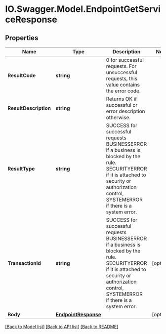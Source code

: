 # IO.Swagger.Model.EndpointGetServiceResponse
## Properties

Name | Type | Description | Notes
------------ | ------------- | ------------- | -------------
**ResultCode** | **string** | 0 for successful requests. For unsuccessful requests, this value contains the error code. | 
**ResultDescription** | **string** | Returns OK if successful or error description otherwise. | 
**ResultType** | **string** | SUCCESS for successful requests BUSINESSERROR if a business is blocked by the rule. SECURITYERROR if it is attached to security or authorization control, SYSTEMERROR if there is a system error. | 
**TransactionId** | **string** | SUCCESS for successful requests BUSINESSERROR if a business is blocked by the rule. SECURITYERROR if it is attached to security or authorization control, SYSTEMERROR if there is a system error. | [optional] 
**Body** | [**EndpointResponse**](EndpointResponse.md) |  | [optional] 

[[Back to Model list]](../README.md#documentation-for-models) [[Back to API list]](../README.md#documentation-for-api-endpoints) [[Back to README]](../README.md)

